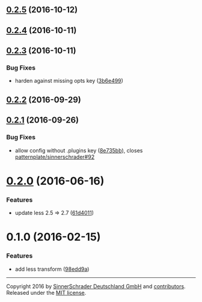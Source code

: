 <a name="0.2.5"></a>
## [0.2.5](https://github.com/sinnerschrader/patternplate-transform-less/compare/v0.2.4...v0.2.5) (2016-10-12)



<a name="0.2.4"></a>
## [0.2.4](https://github.com/sinnerschrader/patternplate-transform-less/compare/v0.2.3...v0.2.4) (2016-10-11)



<a name="0.2.3"></a>
## [0.2.3](https://github.com/sinnerschrader/patternplate-transform-less/compare/v0.2.2...v0.2.3) (2016-10-11)


### Bug Fixes

* harden against missing opts key ([3b6e499](https://github.com/sinnerschrader/patternplate-transform-less/commit/3b6e499))



<a name="0.2.2"></a>
## [0.2.2](https://github.com/sinnerschrader/patternplate-transform-less/compare/v0.2.1...v0.2.2) (2016-09-29)



<a name="0.2.1"></a>
## [0.2.1](https://github.com/sinnerschrader/patternplate-transform-less/compare/v0.2.0...v0.2.1) (2016-09-26)


### Bug Fixes

* allow config without .plugins key ([8e735bb](https://github.com/sinnerschrader/patternplate-transform-less/commit/8e735bb)), closes [patternplate/sinnerschrader#92](https://github.com/patternplate/sinnerschrader/issues/92)



<a name="0.2.0"></a>
# [0.2.0](https://github.com/sinnerschrader/patternplate-transform-less/compare/v0.1.0...v0.2.0) (2016-06-16)


### Features

* update less 2.5 => 2.7 ([61d4011](https://github.com/sinnerschrader/patternplate-transform-less/commit/61d4011))



<a name="0.1.0"></a>
# 0.1.0 (2016-02-15)


### Features

* add less transform ([98edd9a](https://github.com/sinnerschrader/patternplate-transform-less/commit/98edd9a))





---
Copyright 2016 by [SinnerSchrader Deutschland GmbH](https://github.com/sinnerschrader) and [contributors](./graphs/contributors). Released under the [MIT license]('./license.md').
